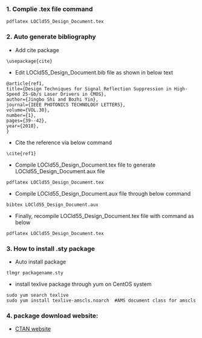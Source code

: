 ### 1. Complie .tex file command
```
pdflatex LOCld55_Design_Document.tex
```
### 2. Auto generate bibliography
  - Add cite package
```
\usepackage{cite}
```
  - Edit LOCld55_Design_Document.bib file as shown in below text
```
@article{ref1,
title={Design Techniques for Signal Reflection Suppression in High-Speed 25-Gb/s Laser Drivers in CMOS},
author={Jingbo Shi and Bozhi Yin},
journal={IEEE PHOTONICS TECHNOLOGY LETTERS},
volume={VOL.30},
number={1},
pages={39--42},
year={2018},
}
```
  - Cite the reference via below command
```
\cite{ref1}
```
  - Compile LOCld55_Design_Document.tex file to generate LOCld55_Design_Document.aux file
```
pdflatex LOCld55_Design_Document.tex
```
  - Compile LOCld55_Design_Document.aux file through below command
```
bibtex LOCld55_Design_Document.aux
```
  - Finally, recompile LOCld55_Design_Document.tex file with command as below
```
pdflatex LOCld55_Design_Document.tex
```
### 3. How to install .sty package 
  - Auto install package
```
tlmgr packagename.sty

```
  - install texlive package through yum on CentOS system
```
sudo yum search texlive
sudo yum install texlive-amscls.noarch  #AMS document class for amscls
```
### 4. package download website:
  - [CTAN website](https://ctan.org)

